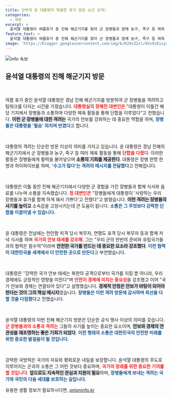 ```yaml
---
title: 군부대 윤 대통령의 특별한 휴가 방문 순간 공개!
categories:
  - 국방
excerpt: >
  윤석열 대통령이 여름휴가 중 진해 해군기지를 찾아 군 장병들과 함께 농구, 족구 등 체육 활동으로 단합의 시간을 가졌다. 장병들에게 격려와 응원의 메시지를 전한 대통령의 소통 모습이 주목받고 있다.
feature_text: >
  윤석열 대통령이 여름휴가 중 진해 해군기지를 찾아 군 장병들과 함께 농구, 족구 등 체육 활동으로 단합의 시간을 가졌다. 장병들에게 격려와 응원의 메시지를 전한 대통령의 소통 모습이 주목받고 있다.
image: 'https://blogger.googleusercontent.com/img/b/R29vZ2xl/AVvXsEixyZcFfHzMRdzZMjFBmAUKJYCLCGyLL1o632UiGVXcaFdKo_bkvkuCioo0uUKlGfBVcT3P84aROyZIXSBEx3Aw5nCQ3pTgDom1WDC4m8eifvWiAmWEEVb4x6G_l8C0QH225ldMjyaFvpxGEBGNO37VmDTDMHGhJPq73UglMfDca1-0aw/s1600/blogspot.png'
---
```


<p><img src="https://blogger.googleusercontent.com/img/b/R29vZ2xl/AVvXsEixyZcFfHzMRdzZMjFBmAUKJYCLCGyLL1o632UiGVXcaFdKo_bkvkuCioo0uUKlGfBVcT3P84aROyZIXSBEx3Aw5nCQ3pTgDom1WDC4m8eifvWiAmWEEVb4x6G_l8C0QH225ldMjyaFvpxGEBGNO37VmDTDMHGhJPq73UglMfDca1-0aw/s1600/blogspot.png" alt="info 속보" /></p>

<h2 data-ke-size="size26">윤석열 대통령의 진해 해군기지 방문</h2>

<p data-ke-size="size16">&nbsp;</p>

<p>여름 휴가 중인 윤석열 대통령은 경남 진해 해군기지를 방문하여 군 장병들을 격려하고 팀워크를 다지는 시간을 가졌습니다. <b><span style="color: #ee2323;">대통령실의 정혜전 대변인은</span></b> "대통령이 이틀간 해당 기지에서 장병들과 소통하며 다양한 체육 활동을 통해 단합을 이루었다"고 전했습니다. <b><span style="background-color: #21538527;">이런 군 장병들에 대한 격려는</span></b> 국가의 안보를 강화하는 데 중요한 역할을 하며, <b><span style="color: #1a5490;">장병들은 대통령을 '필승' 외치며 반겼다</span></b>고 합니다.</p>

<p data-ke-size="size16">&nbsp;</p>

<p>대통령의 격려는 단순한 방문 이상의 의미를 가지고 있습니다. 윤 대통령은 경남 진해의 해군기지에서 군 장병들과 농구, 족구 등 여러 체육 활동을 통해 <b><span style="color: #ee2323;">단합을 다졌다</span></b>. 이러한 활동은 장병들에게 활력을 불어넣으며 <b><span style="background-color: #21538527;">소통의 기회를 제공한다</span></b>. 대통령은 장병 한명 한명과 하이파이브를 하며, <b><span style="color: #1a5490;">'수고가 많다'는 격려의 메시지를 전달했다</span></b>고 전해집니다.</p>

<p data-ke-size="size16">&nbsp;</p>

<p>대통령은 이틀 동안 진해 해군기지에서 다양한 군 경험을 가진 장병들과 함께 식사와 음료를 나누며 소통을 지속했습니다. <b><span style="color: #ee2323;">정 대변인은</span></b> "장병들에게 대통령이 '사랑하는 우리 장병들과 휴가를 함께 하게 돼서 기쁘다'고 전했다"고 밝혔습니다. <b><span style="background-color: #21538527;">이런 격려는 장병들의 사기를 높이고</span></b> 소속감을 고양시키는데 큰 도움이 됩니다. <b><span style="color: #1a5490;">소통은 그 무엇보다 강력한 단합을 이끌어낼 수 있습니다.</span></b></p>

<p data-ke-size="size16">&nbsp;</p>

<p>윤 대통령은 전날에는 천안함 피격 당시 복무자, 연평도 포격 당시 복무자 등과 함께 저녁 식사를 하며 <b><span style="color: #ee2323;">국가의 안보 태세를 강조해</span></b>. 그는 "우리 군의 만반의 준비와 유럽국가들과의 협력은 필수적"이라며 <b><span style="background-color: #21538527;">안전한 국가를 만드는 데 중요한 요소라 강조했다</span></b>. <b><span style="color: #1a5490;">이런 협력이 대한민국을 세계에서 더 안전한 곳으로 만든다</span></b>고 부연했습니다.</p>

<p data-ke-size="size16">&nbsp;</p>

<p>대통령은 "강력한 국가 안보 태세는 북한의 공격으로부터 국가를 지킬 뿐 아니라, 우리 경제에도 긍정적인 영향을 미친다"며 <b><span style="color: #ee2323;">안전이 경제에 미치는 중요성</span></b>을 강조했고 이어 "국가 안보와 경제는 연결되어 있다"고 설명했습니다. <b><span style="background-color: #21538527;">경제적 안정은 안보가 바탕이 되어야 한다는 것이 그의 핵심 메시지</span></b>였습니다. <b><span style="color: #1a5490;">장병들은 이런 격려 방문에 감사하며 최선을 다할 것을 다짐했다</span></b>고 전했습니다.</p>

<p data-ke-size="size16">&nbsp;</p>

<p>윤석열 대통령의 이번 진해 해군기지 방문은 단순한 공식 행사 이상의 의미를 갖습니다. <b><span style="color: #ee2323;">군 장병들과의 소통과 격려는</span></b> 그들의 사기를 높이는 중요한 요소이며, <b><span style="background-color: #21538527;">안보와 경제의 연관성을 재조명하는 좋은 기회가 되었다</span></b>. <b><span style="color: #1a5490;">이런 형태의 소통은 대한민국의 안전한 미래를 위한 중요한 발걸음이 될 것입니다.</span></b> </p>

<p data-ke-size="size16">&nbsp;</p>

<p>강력한 국방력은 국가의 자유와 평화로운 내일을 보장합니다. 윤석열 대통령의 주도로 이루어지는 군과의 소통은 그 어떤 것보다 중요하며, <b><span style="color: #ee2323;">국가의 장래를 위한 중요한 기여를 할 것입니다</span></b>. <b><span style="background-color: #21538527;">앞으로도 지속적인 관심과 지원이 필요</span></b>하며, <b><span style="color: #1a5490;">장병들에게 보내는 격려는 국가와 국민의 다음 세대를 보호하는 길입니다</span></b>.</p>
유용한 생활 정보가 필요하시다면, <a href="https://onioninfo.kr" rel="dofollow">onioninfo.kr</a>


